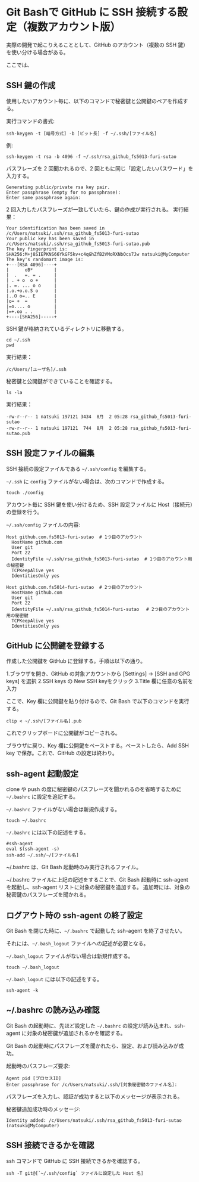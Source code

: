 # Git Bashで GitHub に SSH 接続する設定（複数アカウント版）
実際の開発で起こりえることとして、GitHub のアカウント（複数の SSH 鍵）を使い分ける場合がある。

ここでは、

## SSH 鍵の作成
使用したいアカウント毎に、以下のコマンドで秘密鍵と公開鍵のペアを作成する。

実行コマンドの書式:
```console
ssh-keygen -t [暗号方式] -b [ビット長] -f ~/.ssh/[ファイル名]
```
例:
```console
ssh-keygen -t rsa -b 4096 -f ~/.ssh/rsa_github_fs5013-furi-sutao
```

パスフレーズを 2 回聞かれるので、2 回ともに同じ「設定したいパスワード」を入力する。
```console
Generating public/private rsa key pair.
Enter passphrase (empty for no passphrase):
Enter same passphrase again:
```

2 回入力したパスフレーズが一致していたら、鍵の作成が実行される。
実行結果：
```
Your identification has been saved in /c/Users/natsuki/.ssh/rsa_github_fs5013-furi-sutao
Your public key has been saved in /c/Users/natsuki/.ssh/rsa_github_fs5013-furi-sutao.pub
The key fingerprint is:
SHA256:M+j8SIEPKNS66YkGF5kv+c4qGhZfB2VMoRXNbOcs7Jw natsuki@MyComputer
The key's randomart image is:
+---[RSA 4096]----+
|      oB*        |
|  .   =. = .     |
| . + o  o +      |
|. =. ... o o     |
|.o.+o.o.S o      |
|..O o=.. E       |
|o= +  =          |
|=o.... o         |
|=+.oo . .        |
+----[SHA256]-----+
```

SSH 鍵が格納されているディレクトリに移動する。
```console
cd ~/.ssh
pwd
```
実行結果：
```
/c/Users/[ユーザ名]/.ssh
```

秘密鍵と公開鍵ができていることを確認する。
```console
ls -la
```
実行結果：
```
-rw-r--r-- 1 natsuki 197121 3434  8月  2 05:28 rsa_github_fs5013-furi-sutao
-rw-r--r-- 1 natsuki 197121  744  8月  2 05:28 rsa_github_fs5013-furi-sutao.pub
```

## SSH 設定ファイルの編集
SSH 接続の設定ファイルである `~/.ssh/config` を編集する。  

`~/.ssh` に `config` ファイルがない場合は、次のコマンドで作成する。
```console
touch ./config
```

アカウント毎に SSH 鍵を使い分けるため、SSH 設定ファイルに Host（接続元）の登録を行う。

`~/.ssh/config` ファイルの内容:
```
Host github.com.fs5013-furi-sutao  # 1つ目のアカウント
  HostName github.com
  User git
  Port 22
  IdentityFile ~/.ssh/rsa_github_fs5013-furi-sutao  # 1つ目のアカウント用の秘密鍵
  TCPKeepAlive yes
  IdentitiesOnly yes

Host github.com.fs5014-furi-sutao  # 2つ目のアカウント
  HostName github.com
  User git
  Port 22
  IdentityFile ~/.ssh/rsa_github_fs5014-furi-sutao　 # 2つ目のアカウント用の秘密鍵
  TCPKeepAlive yes
  IdentitiesOnly yes
```

## GitHub に公開鍵を登録する  
作成した公開鍵を GitHub に登録する。手順は以下の通り。

1.ブラウザを開き、GitHub の対象アカウントから [Settings] -> [SSH and GPG keys] を選択
2.SSH keys の New SSH keyをクリック
3.Title 欄に任意の名前を入力

ここで、Key 欄に公開鍵を貼り付けるので、Git Bash で以下のコマンドを実行する。
```console
clip < ~/.ssh/[ファイル名].pub
```

これでクリップボードに公開鍵がコピーされる。

ブラウザに戻り、Key 欄に公開鍵をペーストする。ペーストしたら、Add SSH key で保存。これで、GitHub の設定は終わり。

## ssh-agent 起動設定
clone や push の度に秘密鍵のパスフレーズを聞かれるのを省略するために `~/.bashrc` に設定を追記する。

`~/.bashrc` ファイルがない場合は新規作成する。
```console
touch ~/.bashrc
```

`~/.bashrc` には以下の記述をする。
```
#ssh-agent
eval $(ssh-agent -s)
ssh-add ~/.ssh/~/[ファイル名]
```

~/.bashrc は、Git Bash 起動時のみ実行されるファイル。

~/.bashrc ファイルに上記の記述をすることで、Git Bash 起動時に ssh-agent を起動し、ssh-agent リストに対象の秘密鍵を追加する。
追加時には、対象の秘密鍵のパスフレーズを聞かれる。

## ログアウト時の ssh-agent の終了設定
Git Bash を閉じた時に、`~/.bashrc` で起動した ssh-agent を終了させたい。

それには、`~/.bash_logout` ファイルへの記述が必要となる。

`~/.bash_logout` ファイルがない場合は新規作成する。
```console
touch ~/.bash_logout
```

`~/.bash_logout` には以下の記述をする。
```
ssh-agent -k
```

## ~/.bashrc の読み込み確認
Git Bash の起動時に、先ほど設定した `~/.bashrc` の設定が読み込まれ、ssh-agent に対象の秘密鍵が追加されるかを確認する。

Git Bash の起動時にパスフレーズを聞かれたら、設定、および読み込みが成功。

起動時のパスフレーズ要求:
```
Agent pid [プロセスID]
Enter passphrase for /c/Users/natsuki/.ssh/[対象秘密鍵のファイル名]:
```

パスフレーズを入力し、認証が成功すると以下のメッセージが表示される。

秘密鍵追加成功時のメッセージ:
```
Identity added: /c/Users/natsuki/.ssh/rsa_github_fs5013-furi-sutao (natsuki@MyComputer)
```

## SSH 接続できるかを確認
ssh コマンドで GitHub に SSH 接続できるかを確認する。

```console
ssh -T git@[`~/.ssh/config` ファイルに設定した Host 名]
```

